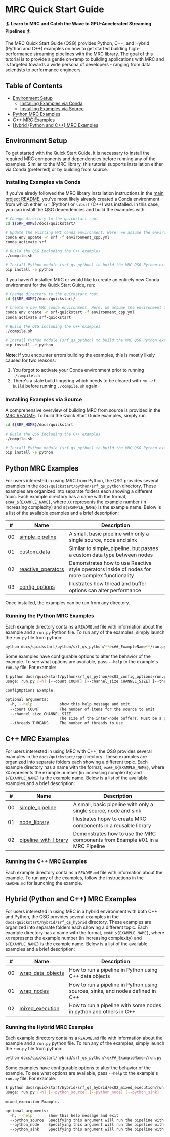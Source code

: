 <!-- omit in toc -->
# MRC Quick Start Guide
:surfer: **Learn to MRC and Catch the Wave to GPU-Accelerated Streaming Pipelines** :surfer:

The MRC Quick Start Guide (QSG) provides Python, C++, and Hybrid (Python and C++) examples on how to get started building high-performance streaming pipelines with the MRC library. The goal of this tutorial is to provide a gentle on-ramp to building applications with MRC and is targeted towards a wide persona of developers - ranging from data scientists to performance engineers.

<!-- omit in toc -->
## Table of Contents
- [Environment Setup](#environment-setup)
  - [Installing Examples via Conda](#installing-examples-via-conda)
  - [Installing Examples via Source](#installing-examples-via-source)
- [Python MRC Examples](#python-srf-examples)
- [C++ MRC Examples](#c-srf-examples)
- [Hybrid (Python and C++) MRC Examples](#hybrid-python-and-c-srf-examples)


## Environment Setup

To get started with the Quick Start Guide, it is necessary to install the required MRC components and dependencies before running any of the examples. Similar to the MRC library, this tutorial supports installation either via Conda (preferred) or by building from source.

### Installing Examples via Conda

If you've alredy followed the MRC library installation instructions in the [main project README](../../README.md#installation), you've most likely already created a Conda environment from which either `srf` (Python) or `libsrf` (C++) was installed. In this case, you can install the QSG dependencies and build the examples with:

```bash
# Change directory to the quickstart root
cd ${SRF_HOME}/docs/quickstart/

# Update the existing MRC conda environment. Here, we assume the environment is named `srf`, but you can change this to the environment name you used, if different
conda env update -n srf -f environment_cpp.yml
conda activate srf

# Build the QSG including the C++ examples
./compile.sh

# Install Python module (srf_qs_python) to build the MRC QSG Python examples
pip install -e python
```

If you haven't installed MRC or would like to create an entirely new Conda environment for the Quick Start Guide, run:
```bash
# Change directory to the quickstart root
cd ${SRF_HOME}/docs/quickstart/

# Create a new MRC conda environment. Here, we assume the environment is named `srf-quickstart`
conda env create -n srf-quickstart -f environment_cpp.yml
conda activate srf-quickstart

# Build the QSG including the C++ examples
./compile.sh

# Install Python module (srf_qs_python) to build the MRC QSG Python examples
pip install -e python
```

**Note**:
If you encounter errors building the examples, this is mostly likely caused for two reasons:
1. You forgot to activate your Conda environment prior to running `./compile.sh`
2. There's a stale build lingering which needs to be cleared with `rm -rf build` before running `./compile.sh` again

### Installing Examples via Source

A comprehensive overview of building MRC from source is provided in the [MRC README](../../README.md#source-installation). To build the Quick Start Guide examples, simply run

```bash
cd ${SRF_HOME}/docs/quickstart

# Build the QSG including the C++ examples
./compile.sh

# Install Python module (srf_qs_python) to build the MRC QSG Python examples
pip install -e python
```

## Python MRC Examples

For users interested in using MRC from Python, the QSG provides several examples in the `docs/quickstart/python/srf_qs_python` directory. These examples are organized into separate folders each showing a different topic. Each example directory has a name with the format, `ex##_${EXAMPLE_NAME}`, where `XX` represents the example number (in increasing complexity) and `${EXAMPLE_NAME}` is the example name. Below is a list of the available examples and a brief description:

| #      | Name | Description |
| ----------- | ----------- | --- |
| 00 | [simple_pipeline](./python/srf_qs_python/ex00_simple_pipeline/README.md) | A small, basic pipeline with only a single source, node and sink |
| 01 | [custom_data](./python/srf_qs_python/ex01_custom_data/README.md) | Similar to simple_pipeline, but passes a custom data type between nodes |
| 02 | [reactive_operators](./python/srf_qs_python/ex02_reactive_operators/README.md) | Demonstrates how to use Reactive style operators inside of nodes for more complex functionality |
| 03 | [config_options](./python/srf_qs_python/ex03_config_options/README.md) | Illustrates how thread and buffer options can alter performance |

Once installed, the examples can be run from any directory.

<!-- omit in toc -->
### Running the Python MRC Examples

Each example directory contains a `README.md` file with information about the example and a `run.py` Python file. To run any of the examples, simply launch the `run.py` file from python:

```bash
python docs/quickstart/python/srf_qs_python/**ex##_ExampleName**/run.py
```

Some examples have configurable options to alter the behavior of the example. To see what options are available, pass `--help` to the example's `run.py` file. For example:

```bash
$ python docs/quickstart/python/srf_qs_python/ex03_config_options/run.py --help
usage: run.py [-h] [--count COUNT] [--channel_size CHANNEL_SIZE] [--threads THREADS]

ConfigOptions Example.

optional arguments:
  -h, --help            show this help message and exit
  --count COUNT         The number of items for the source to emit
  --channel_size CHANNEL_SIZE
                        The size of the inter-node buffers. Must be a power of 2
  --threads THREADS     The number of threads to use.
```

## C++ MRC Examples

For users interested in using MRC with C++, the QSG provides several examples in the `docs/quickstart/cpp` directory. These examples are organized into separate folders each showing a different topic. Each example directory has a name with the format, `ex##_${EXAMPLE_NAME}`, where `XX` represents the example number (in increasing complexity) and `${EXAMPLE_NAME}` is the example name. Below is a list of the available examples and a brief description:

| #      | Name | Description |
| ----------- | ----------- | --- |
| 00 | [simple_pipeline](./cpp/ex00_simple_pipeline/README.md) | A small, basic pipeline with only a single source, node and sink |
| 01 | [node_library](./cpp/ex01_node_library/README.md) | Illustrates hopw to create MRC components in a reusable library |
| 02 | [pipeline_with_library](./cpp/ex02_pipeline_with_library/README.md) | Demonstrates how to use the MRC components from Example #01 in a MRC Pipeline |

<!-- omit in toc -->
### Running the C++ MRC Examples

Each example directory contains a `README.md` file with information about the example. To run any of the examples, follow the instructions in the `README.md` for launching the example.

## Hybrid (Python and C++) MRC Examples

For users interested in using MRC in a hybrid environment with both C++ and Python, the QSG provides several examples in the `docs/quickstart/hybrid/srf_qs_hybrid` directory. These examples are organized into separate folders each showing a different topic. Each example directory has a name with the format, `ex##_${EXAMPLE_NAME}`, where `XX` represents the example number (in increasing complexity) and `${EXAMPLE_NAME}` is the example name. Below is a list of the available examples and a brief description:

| #      | Name | Description |
| ----------- | ----------- | --- |
| 00 | [wrap_data_objects](./hybrid/srf_qs_hybrid/ex00_wrap_data_objects/README.md) | How to run a pipeline in Python using C++ data objects |
| 01 | [wrap_nodes](./hybrid/srf_qs_hybrid/ex01_wrap_nodes/README.md) | How to run a pipeline in Python using sources, sinks, and nodes defined in C++ |
| 02 | [mixed_execution](./hybrid/srf_qs_hybrid/ex02_mixed_execution/README.md) | How to run a pipeline with some nodes in python and others in C++ |

<!-- omit in toc -->
### Running the Hybrid MRC Examples

Each example directory contains a `README.md` file with information about the example and a `run.py` python file. To run any of the examples, simply launch the `run.py` file from python:

```bash
python docs/quickstart/hybrid/srf_qs_python/<ex##_ExampleName>/run.py
```

Some examples have configurable options to alter the behavior of the example. To see what options are available, pass `--help` to the example's `run.py` file. For example:

```bash
$ python docs/quickstart/hybrid/srf_qs_hybrid/ex02_mixed_execution/run.py --help
usage: run.py [-h] [--python_source] [--python_node] [--python_sink]

mixed_execution Example.

optional arguments:
  -h, --help       show this help message and exit
  --python_source  Specifying this argument will run the pipeline with a python source
  --python_node    Specifying this argument will run the pipeline with a python node
  --python_sink    Specifying this argument will run the pipeline with a python sink
```
